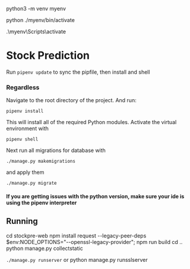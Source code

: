 python3 -m venv myenv    

 python ./myenv/bin/activate  

 .\myenv\Scripts\activate   

# Stock Prediction
Run `pipenv update` to sync the pipfile, then install and shell

### Regardless
Navigate to the root directory of the project. And run:

`pipenv install`

This will install all of the required Python modules.
Activate the virtual environment with

`pipenv shell`

Next run all migrations for database with

`./manage.py makemigrations`

and apply them

`./manage.py migrate`
#### If you are getting issues with the python version, make sure your ide is using the pipenv interpreter

## Running

cd stockpre-web
npm install request --legacy-peer-deps
$env:NODE_OPTIONS="--openssl-legacy-provider";
npm run build
cd ..
python manage.py collectstatic

`./manage.py runserver` or python manage.py runsslserver     

